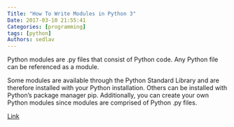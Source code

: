 ```yaml
---
Title: "How To Write Modules in Python 3"
Date: 2017-03-10 21:55:41
Categories: [programming]
tags: [python]
Authors: sedlav
---
```


Python modules are .py files that consist of Python code. Any Python file can be referenced as a module.

Some modules are available through the Python Standard Library and are therefore installed with your Python installation. Others can be installed with Python’s package manager pip. Additionally, you can create your own Python modules since modules are comprised of Python .py files.

[Link](https://www.digitalocean.com/community/tutorials/how-to-write-modules-in-python-3)
